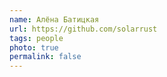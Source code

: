```yaml
---
name: Алёна Батицкая
url: https://github.com/solarrust
tags: people
photo: true
permalink: false
---
```

